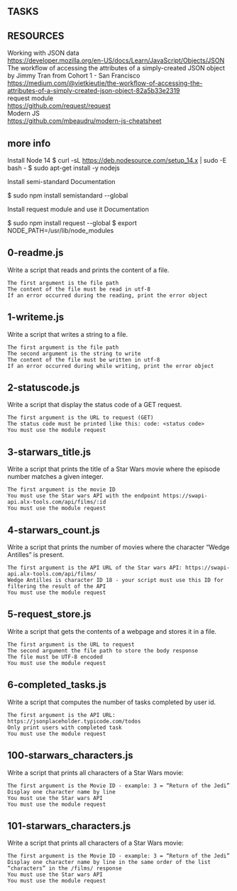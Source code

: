 ## TASKS

## RESOURCES

Working with JSON data <br>https://developer.mozilla.org/en-US/docs/Learn/JavaScript/Objects/JSON<br>
The workflow of accessing the attributes of a simply-created JSON object by Jimmy Tran from Cohort 1 - San Francisco <br>https://medium.com/@vietkieutie/the-workflow-of-accessing-the-attributes-of-a-simply-created-json-object-82a5b33e2319<br>
request module <br>https://github.com/request/request<br>
Modern JS <br>https://github.com/mbeaudru/modern-js-cheatsheet<br>

## more info

Install Node 14
$ curl -sL https://deb.nodesource.com/setup_14.x | sudo -E bash -
$ sudo apt-get install -y nodejs

Install semi-standard
Documentation

$ sudo npm install semistandard --global

Install request module and use it
Documentation

$ sudo npm install request --global
$ export NODE_PATH=/usr/lib/node_modules

## 0-readme.js
Write a script that reads and prints the content of a file.

	The first argument is the file path
	The content of the file must be read in utf-8
	If an error occurred during the reading, print the error object

## 1-writeme.js
Write a script that writes a string to a file.

	The first argument is the file path
	The second argument is the string to write
	The content of the file must be written in utf-8
	If an error occurred during while writing, print the error object

## 2-statuscode.js
Write a script that display the status code of a GET request.

	The first argument is the URL to request (GET)
	The status code must be printed like this: code: <status code>
	You must use the module request

## 3-starwars_title.js
Write a script that prints the title of a Star Wars movie where the episode number matches a given integer.

	The first argument is the movie ID
	You must use the Star wars API with the endpoint https://swapi-api.alx-tools.com/api/films/:id
	You must use the module request

## 4-starwars_count.js
Write a script that prints the number of movies where the character “Wedge Antilles” is present.

	The first argument is the API URL of the Star wars API: https://swapi-api.alx-tools.com/api/films/
	Wedge Antilles is character ID 18 - your script must use this ID for filtering the result of the API
	You must use the module request

## 5-request_store.js
Write a script that gets the contents of a webpage and stores it in a file.

	The first argument is the URL to request
	The second argument the file path to store the body response
	The file must be UTF-8 encoded
	You must use the module request

## 6-completed_tasks.js
Write a script that computes the number of tasks completed by user id.

	The first argument is the API URL: https://jsonplaceholder.typicode.com/todos
	Only print users with completed task
	You must use the module request

## 100-starwars_characters.js
Write a script that prints all characters of a Star Wars movie:

	The first argument is the Movie ID - example: 3 = “Return of the Jedi”
	Display one character name by line
	You must use the Star wars API
	You must use the module request

## 101-starwars_characters.js
Write a script that prints all characters of a Star Wars movie:

	The first argument is the Movie ID - example: 3 = “Return of the Jedi”
	Display one character name by line in the same order of the list “characters” in the /films/ response
	You must use the Star wars API
	You must use the module request
